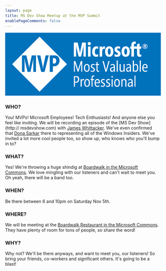 ```yaml
---
layout: page
title: MS Dev Show Meetup at the MVP Summit
enablePageComments: false 
---
```


![Microsoft MVP Logo](MVP.png)

### WHO?

You! MVPs! Microsoft Employees! Tech Enthusiasts! And anyone else you feel like inviting. We will be recording an episode of the [MS Dev Show](http:// msdevshow.com) with [James Whittacker](https://news.microsoft.com/stories/people/james-whittaker.html). We've even confirmed that [Dona Sarkar](https://news.microsoft.com/stories/people/dona-sarkar.html) there to representing all of the Windows Insiders. We've invited a lot more cool people too, so show up, who knows who you'll bump in to?

### WHAT?

Yes! We're throwing a huge shindig at [Boardwalk in the Microsoft Commons](https://www.google.com/maps/place/Boardwalk+by+Maria+Hines/@47.6440536,-122.1381852,20z/data=!4m12!1m6!3m5!1s0x0:0x27c3343b0b6b0f42!2sMicrosoft+-+The+Commons!8m2!3d47.6445161!4d-122.1368122!3m4!1s0x0:0x8715af0123d18289!8m2!3d47.644096!4d-122.1378361). We love mingling with our listeners and can't wait to meet you. Oh yeah, there will be a band too.

### WHEN?

Be there between 6 and 10pm on Saturday Nov 5th.

### WHERE?

We will be meeting at the [Boardwalk Restaurant in the Microsoft Commons](https://www.google.com/maps/place/Microsoft+-+The+Commons/@47.6444963,-122.1389577,17z/data=!4m8!1m2!2m1!1s%09+boardwalk+15251+NE+40th+St,+%23B98+Redmond,+Washington+98052!3m4!1s0x0:0x27c3343b0b6b0f42!8m2!3d47.6445161!4d-122.1368122). They have plenty of room for tons of people, so share the word!

### WHY?

Why not? We'll be there anyways, and want to meet you, our listeners! So bring your friends, co-workers and significant others. It's going to be a blast!